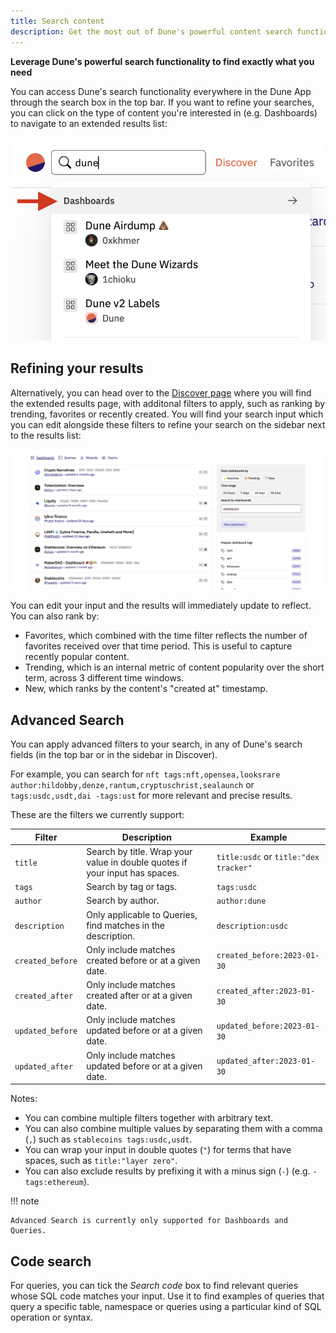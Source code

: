 ```yaml
---
title: Search content
description: Get the most out of Dune's powerful content search functionality
---
```


**Leverage Dune's powerful search functionality to find exactly what you need**

You can access Dune's search functionality everywhere in the Dune App through the search box in the top bar. If you want to refine your searches, you can click on the type of content you're interested in (e.g. Dashboards) to navigate to an extended results list:

![View more results](images/search/search.png)

## Refining your results

Alternatively, you can head over to the [Discover page](https://dune.com/browse/dashboards) where you will find the extended results page, with additonal filters to apply, such as ranking by trending, favorites or recently created. You will find your search input which you can edit alongside these filters to refine your search on the sidebar next to the results list:

![Search sidebar](images/search/search_results.png)

You can edit your input and the results will immediately update to reflect. You can also rank by:

- Favorites, which combined with the time filter reflects the number of favorites received over that time period. This is useful to capture recently popular content.
- Trending, which is an internal metric of content popularity over the short term, across 3 different time windows.
- New, which ranks by the content's "created at" timestamp.

## Advanced Search

You can apply advanced filters to your search, in any of Dune's search fields (in the top bar or in the sidebar in Discover).

For example, you can search for `nft tags:nft,opensea,looksrare author:hildobby,denze,rantum,cryptuschrist,sealaunch` or `tags:usdc,usdt,dai -tags:ust` for more relevant and precise results.

These are the filters we currently support:

| **Filter** | **Description** | **Example** |
| ----------------- | ------------- | ------------ |
| `title` | Search by title. Wrap your value in double quotes if your input has spaces. | `title:usdc` or `title:"dex tracker"` |
| `tags` | Search by tag or tags. | `tags:usdc` |
| `author` | Search by author. | `author:dune` |
| `description` | Only applicable to Queries, find matches in the description. | `description:usdc` |
| `created_before` | Only include matches created before or at a given date. | `created_before:2023-01-30` |
| `created_after` | Only include matches created after or at a given date. | `created_after:2023-01-30` |
| `updated_before` | Only include matches updated before or at a given date. | `updated_before:2023-01-30` |
| `updated_after` | Only include matches updated before or at a given date. | `updated_after:2023-01-30` |

Notes:

- You can combine multiple filters together with arbitrary text. 
- You can also combine multiple values by separating them with a comma (`,`) such as `stablecoins tags:usdc,usdt`.
- You can wrap your input in double quotes (`"`) for terms that have spaces, such as `title:"layer zero"`.
- You can also exclude results by prefixing it with a minus sign (`-`) (e.g. `-tags:ethereum`).

!!! note
    
    Advanced Search is currently only supported for Dashboards and Queries.


## Code search

For queries, you can tick the *Search code* box to find relevant queries whose SQL code matches your input. Use it to find examples of queries that query a specific table, namespace or queries using a particular kind of SQL operation or syntax.